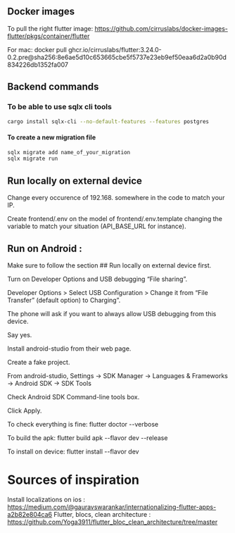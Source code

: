 ## Docker images

To pull the right flutter image: https://github.com/cirruslabs/docker-images-flutter/pkgs/container/flutter

For mac:
docker pull ghcr.io/cirruslabs/flutter:3.24.0-0.2.pre@sha256:8e6ae5d10c653665cbe5f5737e23eb9ef50eaa6d2a0b90d834226db1352fa007

## Backend commands

### To be able to use sqlx cli tools

```bash
cargo install sqlx-cli --no-default-features --features postgres
```

#### To create a new migration file

```bash
sqlx migrate add name_of_your_migration
sqlx migrate run
```

## Run locally on external device

Change every occurence of 192.168. somewhere in the code to match your IP.

Create frontend/.env on the model of frontend/.env.template changing the variable to match your situation (API_BASE_URL for instance).

## Run on Android :

Make sure to follow the section ## Run locally on external device first.

Turn on Developer Options and USB debugging “File sharing”.

Developer Options > Select USB Configuration > Change it from “File Transfer” (default option) to Charging”.

The phone will ask if you want to always allow USB debugging from this device.

Say yes.

Install android-studio from their web page.

Create a fake project.

From android-studio, Settings -> SDK Manager -> Languages & Frameworks -> Android SDK -> SDK Tools

Check Android SDK Command-line tools box.

Click Apply.

To check everything is fine: flutter doctor --verbose

To build the apk: flutter build apk --flavor dev --release

To install on device: flutter install --flavor dev

# Sources of inspiration

Install localizations on ios : https://medium.com/@gauravswarankar/internationalizing-flutter-apps-a2b82e804ca6
Flutter, blocs, clean architecture : https://github.com/Yoga3911/flutter_bloc_clean_architecture/tree/master